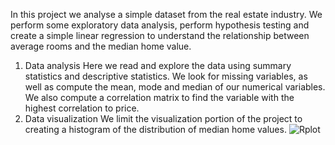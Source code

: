 
In this project we analyse a simple dataset from the real estate industry. 
We perform some exploratory data analysis, perform hypothesis testing and create a simple linear regression to understand the relationship between average rooms and the median home value.
1. Data analysis
   Here we read and explore the data using summary statistics and descriptive statistics. We look for missing variables, as well as compute the mean, mode and median of our numerical variables. We also compute a correlation matrix to find the variable with the highest correlation to price.
2. Data visualization
   We limit the visualization portion of the project to creating a histogram of the distribution of median home values.
  ![Rplot](https://github.com/ElitsaKal/Housing-Data-Analysis-in-R/assets/162779608/8ed2e958-3ccf-4ea4-9173-2c723fb56acd)
